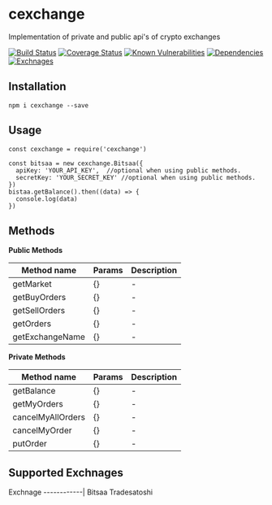 # cexchange
Implementation of private and public api's of crypto exchanges

[![Build Status](https://travis-ci.org/aleemuddin13/cexchange.svg?branch=master)](https://travis-ci.org/aleemuddin13/cexchange)
[![Coverage Status](https://coveralls.io/repos/github/aleemuddin13/cexchange/badge.svg?branch=master)](https://coveralls.io/github/aleemuddin13/cexchange?branch=master)
[![Known Vulnerabilities](https://snyk.io/test/github/aleemuddin13/cexchange/badge.svg?targetFile=package.json)](https://snyk.io/test/github/aleemuddin13/cexchange?targetFile=package.json)
[![Dependencies](https://david-dm.org/aleemuddin13/cexchange.svg)](https://david-dm.org/aleemuddin13/cexchange.svg)
[![Exchnages](https://img.shields.io/badge/exchanges-2-blue.svg)](https://img.shields.io/badge/exchanges-2-blue.svg)

## Installation
```shell
npm i cexchange --save
```

## Usage
```shell
const cexchange = require('cexchange')

const bitsaa = new cexchange.Bitsaa({
  apiKey: 'YOUR_API_KEY',  //optional when using public methods.
  secretKey: 'YOUR_SECRET_KEY' //optional when using public methods.
})
bistaa.getBalance().then((data) => {
  console.log(data)
})
```

## Methods
**Public Methods** 

   Method name  |Params                         |Description                  
----------------|-------------------------------|-----------------------------
|getMarket|{}            | -           |
|getBuyOrders |{}            | -           |
|getSellOrders|{}            | -           |
|getOrders|{}            | -           |
|getExchangeName|{}            | -           |

**Private Methods**

   Method name  |Params                         |Description                  
----------------|-------------------------------|-----------------------------
|getBalance|{}            | -           |
|getMyOrders |{}            | -           |
|cancelMyAllOrders|{}            | -           |
|cancelMyOrder|{}            | -           |
|putOrder|{}            | -           |

## Supported Exchnages

  Exchnage 
------------|
Bitsaa
Tradesatoshi